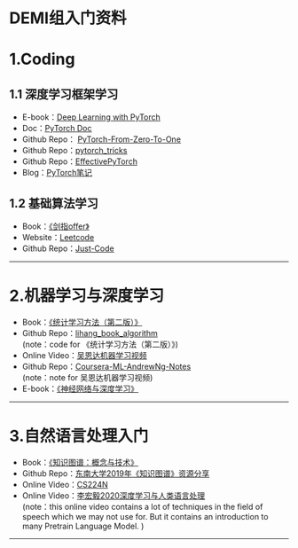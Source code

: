 
# DEMI组入门资料


# 1.Coding
## 1.1 深度学习框架学习
- E-book：<u>[Deep Learning with PyTorch](https://pytorch.org/assets/deep-learning/Deep-Learning-with-PyTorch.pdf)</u>
- Doc：<u>[PyTorch Doc](https://pytorch.org/docs/stable/index.html)</u>
- Github Repo： <u>[PyTorch-From-Zero-To-One](https://github.com/amusi/PyTorch-From-Zero-To-One)</u>
- Github Repo：<u>[pytorch_tricks](https://github.com/zxdefying/pytorch_tricks)</u>
- Github Repo：<u>[EffectivePyTorch](https://github.com/vahidk/EffectivePyTorch)</u>
- Blog：<u>[PyTorch笔记](http://wangjiaan.cn/tags/PyTorch/)</u>

## 1.2 基础算法学习
- Book：<u>[《剑指offer》](https://book.douban.com/subject/27008702/)</u>
- Website：<u>[Leetcode](https://leetcode-cn.com/)</u>
- Github Repo：<u>[Just-Code](https://github.com/YaxeZhang/Just-Code#leetcode-%E9%A2%98%E8%A7%A3)</u>

***

# 2.机器学习与深度学习
- Book：<u>[《统计学习方法（第二版）》](https://book.douban.com/subject/33437381/)</u>
- Github Repo：<u>[lihang_book_algorithm](https://github.com/WenDesi/lihang_book_algorithm)</u>  
(note：code for 《统计学习方法（第二版）》)
- Online Video：<u>[吴恩达机器学习视频](https://www.bilibili.com/video/BV164411b7dx?from=search&seid=6342152292218004890)</u>
- Github Repo：<u>[Coursera-ML-AndrewNg-Notes](https://github.com/fengdu78/Coursera-ML-AndrewNg-Notes)</u>  
(note：note for 吴恩达机器学习视频)
- E-book：<u>[《神经网络与深度学习》](https://nndl.github.io/)</u>

*** 
# 3.自然语言处理入门
- Book：<u>[《知识图谱：概念与技术》](https://book.douban.com/subject/34930415/)</u>
- Github Repo：<u>[东南大学2019年《知识图谱》资源分享](https://github.com/npubird/KnowledgeGraphCourse)</u>
- Online Video：<u>[CS224N](https://www.bilibili.com/video/BV1Wb411W7Nr)</u>
- Online Video：<u>[李宏毅2020深度学习与人类语言处理](https://www.bilibili.com/video/BV1RE411g7rQ)</u>  
(note：this online video contains a lot of techniques in the field of speech which we may not use for. But it contains an introduction to many Pretrain Language Model. )

*** 
